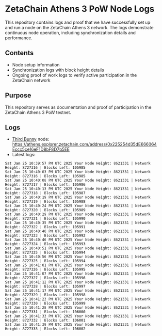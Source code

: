# ZetaChain Athens 3 PoW Node Logs
This repository contains logs and proof that we have successfully set up and run a node on the ZetaChain Athens 3 network. The logs demonstrate continuous node operation, including synchronization details and performance.

## Contents
- Node setup information
- Synchronization logs with block height details
- Ongoing proof of work logs to verify active participation in the ZetaChain network

## Purpose
This repository serves as documentation and proof of participation in the ZetaChain Athens 3 PoW testnet.

## Logs

- [Third Bunny](https://thirdbunny.xyz/) node: https://athens.explorer.zetachain.com/address/0x225254d35dE666064Eccc5ce16eF1D8bF8D7b5EE
- Latest logs:
```
Sat Jan 25 10:39:57 PM UTC 2025 Your Node Height: 8621331 | Network Height: 8727316 | Blocks Left: 105985
Sat Jan 25 10:40:03 PM UTC 2025 Your Node Height: 8621331 | Network Height: 8727316 | Blocks Left: 105985
Sat Jan 25 10:40:08 PM UTC 2025 Your Node Height: 8621331 | Network Height: 8727317 | Blocks Left: 105986
Sat Jan 25 10:40:13 PM UTC 2025 Your Node Height: 8621331 | Network Height: 8727318 | Blocks Left: 105987
Sat Jan 25 10:40:19 PM UTC 2025 Your Node Height: 8621331 | Network Height: 8727319 | Blocks Left: 105988
Sat Jan 25 10:40:24 PM UTC 2025 Your Node Height: 8621331 | Network Height: 8727320 | Blocks Left: 105989
Sat Jan 25 10:40:29 PM UTC 2025 Your Node Height: 8621331 | Network Height: 8727321 | Blocks Left: 105990
Sat Jan 25 10:40:35 PM UTC 2025 Your Node Height: 8621331 | Network Height: 8727322 | Blocks Left: 105991
Sat Jan 25 10:40:40 PM UTC 2025 Your Node Height: 8621331 | Network Height: 8727323 | Blocks Left: 105992
Sat Jan 25 10:40:46 PM UTC 2025 Your Node Height: 8621331 | Network Height: 8727324 | Blocks Left: 105993
Sat Jan 25 10:40:51 PM UTC 2025 Your Node Height: 8621331 | Network Height: 8727325 | Blocks Left: 105994
Sat Jan 25 10:40:56 PM UTC 2025 Your Node Height: 8621331 | Network Height: 8727325 | Blocks Left: 105994
Sat Jan 25 10:41:01 PM UTC 2025 Your Node Height: 8621331 | Network Height: 8727326 | Blocks Left: 105995
Sat Jan 25 10:41:07 PM UTC 2025 Your Node Height: 8621331 | Network Height: 8727327 | Blocks Left: 105996
Sat Jan 25 10:41:12 PM UTC 2025 Your Node Height: 8621331 | Network Height: 8727328 | Blocks Left: 105997
Sat Jan 25 10:41:17 PM UTC 2025 Your Node Height: 8621331 | Network Height: 8727329 | Blocks Left: 105998
Sat Jan 25 10:41:23 PM UTC 2025 Your Node Height: 8621331 | Network Height: 8727330 | Blocks Left: 105999
Sat Jan 25 10:41:28 PM UTC 2025 Your Node Height: 8621331 | Network Height: 8727331 | Blocks Left: 106000
Sat Jan 25 10:41:33 PM UTC 2025 Your Node Height: 8621331 | Network Height: 8727332 | Blocks Left: 106001
Sat Jan 25 10:41:39 PM UTC 2025 Your Node Height: 8621331 | Network Height: 8727333 | Blocks Left: 106002
```
